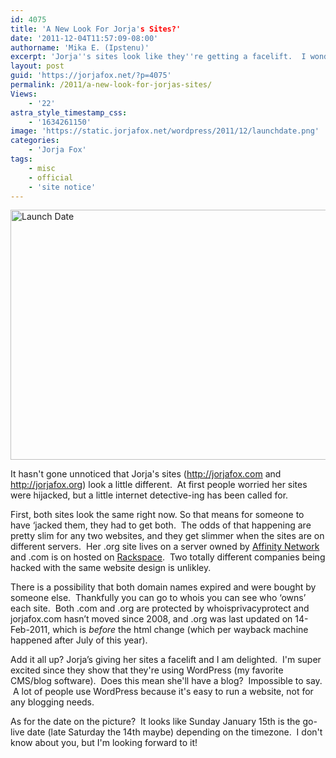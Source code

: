 ```yaml
---
id: 4075
title: 'A New Look For Jorja's Sites?'
date: '2011-12-04T11:57:09-08:00'
authorname: 'Mika E. (Ipstenu)'
excerpt: 'Jorja''s sites look like they''re getting a facelift.  I wonder what they''ll look like!'
layout: post
guid: 'https://jorjafox.net/?p=4075'
permalink: /2011/a-new-look-for-jorjas-sites/
Views:
    - '22'
astra_style_timestamp_css:
    - '1634261150'
image: 'https://static.jorjafox.net/wordpress/2011/12/launchdate.png'
categories:
    - 'Jorja Fox'
tags:
    - misc
    - official
    - 'site notice'
---
```


<img class="aligncenter size-full wp-image-4076" title="Launch Date" src="//static.jorjafox.net/wordpress/2011/12/launchdate.png" alt="Launch Date" width="600" height="400" />

It hasn't gone unnoticed that Jorja's sites (<a href="http://jorjafox.com">http://jorjafox.com</a> and <a href="http://jorjafox.org">http://jorjafox.org</a>) look a little different.  At first people worried her sites were hijacked, but a little internet detective-ing has been called for.

First, both sites look the same right now. So that means for someone to have ‘jacked them, they had to get both.  The odds of that happening are pretty slim for any two websites, and they get slimmer when the sites are on different servers.  Her .org site lives on a server owned by <a href="http://www.whoishostingthis.com/jorjafox.org">Affinity Network</a> and .com is on hosted on <a href="http://www.whoishostingthis.com/jorjafox.com">Rackspace</a>.  Two totally different companies being hacked with the same website design is unlikley.

There is a possibility that both domain names expired and were bought by someone else.  Thankfully you can go to whois you can see who ‘owns’ each site.  Both .com and .org are protected by whoisprivacyprotect and jorjafox.com hasn’t moved since 2008, and .org was last updated on 14-Feb-2011, which is _before_ the html change (which per wayback machine happened after July of this year).

Add it all up? Jorja’s giving her sites a facelift and I am delighted.  I'm super excited since they show that they're using WordPress (my favorite CMS/blog software).  Does this mean she'll have a blog?  Impossible to say.  A lot of people use WordPress because it's easy to run a website, not for any blogging needs.

As for the date on the picture?  It looks like Sunday January 15th is the go-live date (late Saturday the 14th maybe) depending on the timezone.  I don't know about you, but I'm looking forward to it!
